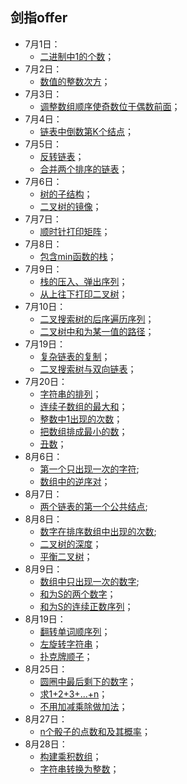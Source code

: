 ## 剑指offer
* 7月1日：
  * [二进制中1的个数](https://github.com/Kewei0323/Codes/blob/master/CodingInterviews/%E4%BA%8C%E8%BF%9B%E5%88%B6%E4%B8%AD1%E7%9A%84%E4%B8%AA%E6%95%B0.cpp)；
* 7月2日：
  * [数值的整数次方](https://github.com/Kewei0323/Codes/blob/master/CodingInterviews/%E6%95%B0%E5%80%BC%E7%9A%84%E6%95%B4%E6%95%B0%E6%AC%A1%E6%96%B9.cpp)；
* 7月3日：
  * [调整数组顺序使奇数位于偶数前面](https://github.com/Kewei0323/Codes/blob/master/CodingInterviews/%E6%95%B0%E7%BB%84%E4%B8%AD%E5%A5%87%E5%89%8D%E5%81%B6%E5%90%8E.cpp)；
* 7月4日：
  * [链表中倒数第K个结点](https://github.com/Kewei0323/Codes/blob/master/CodingInterviews/%E9%93%BE%E8%A1%A8%E5%80%92%E6%95%B0%E7%AC%ACk%E4%B8%AA%E7%BB%93%E7%82%B9.cpp)；
* 7月5日：
  * [反转链表](https://github.com/Kewei0323/Codes/blob/master/CodingInterviews/%E5%8F%8D%E8%BD%AC%E9%93%BE%E8%A1%A8.cpp)；
  * [合并两个排序的链表](https://github.com/Kewei0323/Codes/blob/master/CodingInterviews/%E5%90%88%E5%B9%B6%E4%B8%A4%E4%B8%AA%E6%8E%92%E5%BA%8F%E7%9A%84%E9%93%BE%E8%A1%A8.cpp)；
* 7月6日：
  * [树的子结构](https://github.com/Kewei0323/Codes/blob/master/CodingInterviews/%E6%A0%91%E7%9A%84%E5%AD%90%E7%BB%93%E6%9E%84.cpp)；
  * [二叉树的镜像](https://github.com/Kewei0323/Codes/blob/master/CodingInterviews/%E4%BA%8C%E5%8F%89%E6%A0%91%E7%9A%84%E9%95%9C%E5%83%8F.cpp)；
* 7月7日：
  * [顺时针打印矩阵](https://github.com/Kewei0323/Codes/blob/master/CodingInterviews/%E9%A1%BA%E6%97%B6%E9%92%88%E6%89%93%E5%8D%B0%E7%9F%A9%E9%98%B5.cpp)；
* 7月8日：
  * [包含min函数的栈](https://github.com/Kewei0323/Codes/blob/master/CodingInterviews/%E5%8C%85%E5%90%ABmin%E5%87%BD%E6%95%B0%E7%9A%84%E6%A0%88.cpp)；
* 7月9日：
  * [栈的压入、弹出序列](https://github.com/Kewei0323/Codes/blob/master/CodingInterviews/%E6%A0%88%E7%9A%84%E5%8E%8B%E5%85%A5%E3%80%81%E5%BC%B9%E5%87%BA%E5%BA%8F%E5%88%97.cpp)；
  * [从上往下打印二叉树](https://github.com/Kewei0323/Codes/blob/master/CodingInterviews/12.%20%E4%BB%8E%E4%B8%8A%E5%BE%80%E4%B8%8B%E6%89%93%E5%8D%B0%E4%BA%8C%E5%8F%89%E6%A0%91.cpp)；
* 7月10日：
  * [二叉搜索树的后序遍历序列](https://github.com/Kewei0323/Codes/blob/master/CodingInterviews/13.%20%E4%BA%8C%E5%8F%89%E6%90%9C%E7%B4%A2%E6%A0%91%E7%9A%84%E5%90%8E%E5%BA%8F%E9%81%8D%E5%8E%86%E5%BA%8F%E5%88%97.cpp)；
  * [二叉树中和为某一值的路径](https://github.com/Kewei0323/Codes/blob/master/CodingInterviews/14.%20%E4%BA%8C%E5%8F%89%E6%A0%91%E4%B8%AD%E5%92%8C%E4%B8%BA%E6%9F%90%E4%B8%80%E5%80%BC%E7%9A%84%E8%B7%AF%E5%BE%84.cpp)；
* 7月19日：
  * [复杂链表的复制](https://github.com/Kewei0323/Codes/blob/master/CodingInterviews/15.%20%E5%A4%8D%E6%9D%82%E9%93%BE%E8%A1%A8%E7%9A%84%E5%A4%8D%E5%88%B6.cpp)；
  * [二叉搜索树与双向链表](https://github.com/Kewei0323/Codes/blob/master/CodingInterviews/16.%20%E4%BA%8C%E5%8F%89%E6%90%9C%E7%B4%A2%E6%A0%91%E4%B8%8E%E5%8F%8C%E5%90%91%E9%93%BE%E8%A1%A8.cpp)；
* 7月20日：
  * [字符串的排列](https://github.com/Kewei0323/Codes/blob/master/CodingInterviews/17.%20%E5%AD%97%E7%AC%A6%E4%B8%B2%E7%9A%84%E6%8E%92%E5%88%97.cpp)；
  * [连续子数组的最大和](https://github.com/Kewei0323/Codes/blob/master/CodingInterviews/18.%20%E8%BF%9E%E7%BB%AD%E5%AD%90%E6%95%B0%E7%BB%84%E7%9A%84%E6%9C%80%E5%A4%A7%E5%92%8C.cpp)；
  * [整数中1出现的次数](https://github.com/Kewei0323/Codes/blob/master/CodingInterviews/19.%20%E6%95%B4%E6%95%B0%E4%B8%AD1%E5%87%BA%E7%8E%B0%E7%9A%84%E6%AC%A1%E6%95%B0.cpp)；
  * [把数组排成最小的数](https://github.com/Kewei0323/Codes/blob/master/CodingInterviews/20.%20%E6%8A%8A%E6%95%B0%E7%BB%84%E6%8E%92%E6%88%90%E6%9C%80%E5%B0%8F%E7%9A%84%E6%95%B0.cpp)；
  * [丑数](https://github.com/Kewei0323/Codes/blob/master/CodingInterviews/21.%20%E4%B8%91%E6%95%B0.cpp)；
* 8月6日：
  * [第一个只出现一次的字符](https://github.com/Kewei0323/Codes/blob/master/CodingInterviews/22.%20%E7%AC%AC%E4%B8%80%E4%B8%AA%E5%8F%AA%E5%87%BA%E7%8E%B0%E4%B8%80%E6%AC%A1%E7%9A%84%E5%AD%97%E7%AC%A6.cpp);
  * [数组中的逆序对](https://github.com/Kewei0323/Codes/blob/master/CodingInterviews/23.%20%E6%95%B0%E7%BB%84%E4%B8%AD%E7%9A%84%E9%80%86%E5%BA%8F%E5%AF%B9.cpp)；
* 8月7日：
  * [两个链表的第一个公共结点](https://github.com/Kewei0323/Codes/blob/master/CodingInterviews/24.%20%E4%B8%A4%E4%B8%AA%E9%93%BE%E8%A1%A8%E7%9A%84%E7%AC%AC%E4%B8%80%E4%B8%AA%E5%85%AC%E5%85%B1%E7%BB%93%E7%82%B9.cpp);
* 8月8日：
  * [数字在排序数组中出现的次数](https://github.com/Kewei0323/Codes/blob/master/CodingInterviews/25.%20%E6%95%B0%E5%AD%97%E5%9C%A8%E6%8E%92%E5%BA%8F%E6%95%B0%E7%BB%84%E4%B8%AD%E5%87%BA%E7%8E%B0%E7%9A%84%E6%AC%A1%E6%95%B0.cpp);
  * [二叉树的深度](https://github.com/Kewei0323/Codes/blob/master/CodingInterviews/26.%20%E4%BA%8C%E5%8F%89%E6%A0%91%E7%9A%84%E6%B7%B1%E5%BA%A6.cpp)；
  * [平衡二叉树](https://github.com/Kewei0323/Codes/blob/master/CodingInterviews/27.%20%E5%B9%B3%E8%A1%A1%E4%BA%8C%E5%8F%89%E6%A0%91.cpp)；
* 8月9日：
  * [数组中只出现一次的数字](https://github.com/Kewei0323/Codes/blob/master/CodingInterviews/28.%20%E6%95%B0%E7%BB%84%E4%B8%AD%E5%8F%AA%E5%87%BA%E7%8E%B0%E4%B8%80%E6%AC%A1%E7%9A%84%E6%95%B0%E5%AD%97.cpp);
  * [和为S的两个数字](https://github.com/Kewei0323/Codes/blob/master/CodingInterviews/29.%20%E5%92%8C%E4%B8%BAS%E7%9A%84%E4%B8%A4%E4%B8%AA%E6%95%B0%E5%AD%97.cpp)；
  * [和为S的连续正数序列](https://github.com/Kewei0323/Codes/blob/master/CodingInterviews/30.%20%E5%92%8C%E4%B8%BAS%E7%9A%84%E8%BF%9E%E7%BB%AD%E6%AD%A3%E6%95%B0%E5%BA%8F%E5%88%97.cpp)；
* 8月19日：
  * [翻转单词顺序列](https://github.com/Kewei0323/Codes/blob/master/CodingInterviews/31.%20%E7%BF%BB%E8%BD%AC%E5%8D%95%E8%AF%8D%E9%A1%BA%E5%BA%8F%E5%88%97.cpp)；
  * [左旋转字符串](https://github.com/Kewei0323/Codes/blob/master/CodingInterviews/32.%20%E5%B7%A6%E6%97%8B%E8%BD%AC%E5%AD%97%E7%AC%A6%E4%B8%B2.cpp)；
  * [扑克牌顺子](https://github.com/Kewei0323/Codes/blob/master/CodingInterviews/33.%20%E6%89%91%E5%85%8B%E7%89%8C%E9%A1%BA%E5%AD%90.cpp)；
* 8月25日：
  * [圆圈中最后剩下的数字](https://github.com/Kewei0323/Codes/blob/master/CodingInterviews/34.%20%E5%9C%86%E5%9C%88%E4%B8%AD%E6%9C%80%E5%90%8E%E5%89%A9%E4%B8%8B%E7%9A%84%E6%95%B0%E5%AD%97.cpp)；
  * [求1+2+3+...+n](https://github.com/Kewei0323/Codes/blob/master/CodingInterviews/35.%20%E6%B1%821%2B2%2B3%2B...%2Bn.cpp)；
  * [不用加减乘除做加法](https://github.com/Kewei0323/Codes/blob/master/CodingInterviews/36.%20%E4%B8%8D%E7%94%A8%E5%8A%A0%E5%87%8F%E4%B9%98%E9%99%A4%E5%81%9A%E5%8A%A0%E6%B3%95.cpp)；
* 8月27日：
  * [n个骰子的点数和及其概率](https://github.com/Kewei0323/Codes/blob/master/CodingInterviews/37.%20n%E4%B8%AA%E9%AA%B0%E5%AD%90%E7%9A%84%E7%82%B9%E6%95%B0%E5%92%8C%E5%8F%8A%E5%85%B6%E6%A6%82%E7%8E%87.cpp)；
* 8月28日：
  * [构建乘积数组](https://github.com/Kewei0323/Codes/blob/master/CodingInterviews/38.%20%E6%9E%84%E5%BB%BA%E4%B9%98%E7%A7%AF%E6%95%B0%E7%BB%84.cpp)；
  * [字符串转换为整数](https://github.com/Kewei0323/Codes/blob/master/CodingInterviews/39.%20%E5%AD%97%E7%AC%A6%E4%B8%B2%E8%BD%AC%E5%8C%96%E4%B8%BA%E6%95%B4%E6%95%B0.cpp)；
  

